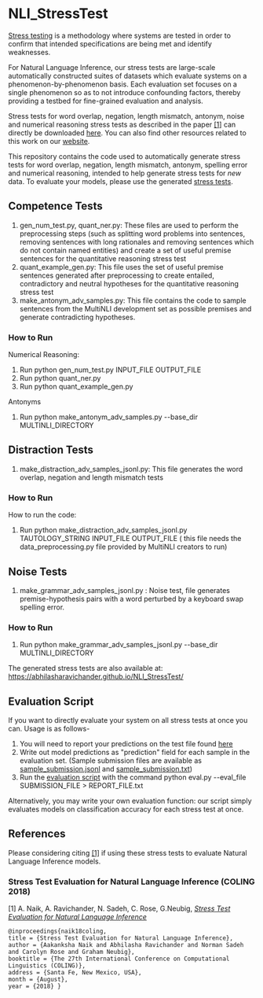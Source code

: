 # NLI_StressTest

[Stress testing](https://en.wikipedia.org/wiki/Stress_testing) is a methodology where systems are tested in order to confirm that intended specifications are being met and identify weaknesses.

For Natural Language Inference, our stress tests are large-scale automatically constructed suites of datasets which evaluate systems on a phenomenon-by-phenomenon basis. Each evaluation set focuses on a single phenomenon so as to not introduce confounding factors, thereby providing a testbed for fine-grained evaluation and analysis.

Stress tests for word overlap, negation, length mismatch, antonym, noise and numerical reasoning stress tests as described in the paper [[1]](https://arxiv.org/abs/1806.00692) can directly be downloaded  [here](https://drive.google.com/file/d/1faGA5pHdu5Co8rFhnXn-6jbBYC2R1dhw/view). You can also find other resources related to this work on our [website](https://abhilasharavichander.github.io/NLI_StressTest/). 

This repository contains the code used to automatically generate stress tests for word overlap, negation, length mismatch, antonym, spelling error and numerical reasoning, intended to help generate stress tests for _new_ data. To evaluate your models, please use the generated [stress tests](https://abhilasharavichander.github.io/NLI_StressTest/). 

## Competence Tests
1. gen_num_test.py, quant_ner.py: These files are used to perform the preprocessing steps (such as splitting word problems into sentences, removing sentences with long rationales and removing sentences which do not contain named entities) and create a set of useful premise sentences for the quantitative reasoning stress test
2. quant_example_gen.py: This file uses the set of useful premise sentences generated after preprocessing to create entailed, contradictory and neutral hypotheses for the quantitative reasoning stress test
3. make_antonym_adv_samples.py: This file contains the code to sample sentences from the MultiNLI development set as possible premises and generate contradicting hypotheses.

### How to Run

Numerical Reasoning:
1. Run python gen_num_test.py INPUT_FILE OUTPUT_FILE
2. Run python quant_ner.py
3. Run python quant_example_gen.py

Antonyms
1. Run python make_antonym_adv_samples.py --base_dir MULTINLI_DIRECTORY

## Distraction Tests
1. make_distraction_adv_samples_jsonl.py: This file generates the word overlap, negation and length mismatch tests

### How to Run

How to run the code:
1. Run python make_distraction_adv_samples_jsonl.py TAUTOLOGY_STRING INPUT_FILE OUTPUT_FILE ( this file needs the data_preprocessing.py file provided by MultiNLI creators to run)


## Noise Tests
1. make_grammar_adv_samples_jsonl.py : Noise test, file generates premise-hypothesis pairs with a word perturbed by a keyboard swap spelling error.

### How to Run
1. Run python make_grammar_adv_samples_jsonl.py --base_dir MULTINLI_DIRECTORY 

The generated stress tests are also available at: https://abhilasharavichander.github.io/NLI_StressTest/

## Evaluation Script
If you want to directly evaluate your system on all stress tests at once you can. 
 Usage is as follows-
1. You will need to report your predictions on the test file found [here](https://drive.google.com/file/d/1Gw3YgA63rFMqAEpzDtO0PKFJ3WsHPQ5d/view?usp=sharing)
2. Write out model predictions as "prediction" field for each sample in the evaluation set. (Sample submission files are available as [sample_submission.jsonl](https://drive.google.com/file/d/18r2lb0sU_YmOZ1mRjHdtyFhsfADD4Qje/view?usp=sharing) and [sample_submission.txt](https://drive.google.com/file/d/14MbtSB-G6RZ87hJNX9AS3I5cVSfz7PDh/view?usp=sharing))
3. Run the [evaluation script](https://github.com/AbhilashaRavichander/NLI_StressTest/blob/master/eval.py) with the command
	python eval.py --eval_file SUBMISSION_FILE > REPORT_FILE.txt

Alternatively, you may write your own evaluation function: our script simply evaluates models on classification accuracy for each stress test at once.

## References

Please considering citing [[1]](https://arxiv.org/abs/1806.00692) if using these stress tests to evaluate Natural Language Inference models.

### Stress Test Evaluation for Natural Language Inference (COLING 2018)

[1] A. Naik, A. Ravichander, N. Sadeh, C. Rose, G.Neubig, [*Stress Test Evaluation for Natural Language Inference*](https://arxiv.org/abs/1806.00692)

```
@inproceedings{naik18coling, 
title = {Stress Test Evaluation for Natural Language Inference},
author = {Aakanksha Naik and Abhilasha Ravichander and Norman Sadeh and Carolyn Rose and Graham Neubig}, 
booktitle = {The 27th International Conference on Computational Linguistics (COLING)}, 
address = {Santa Fe, New Mexico, USA},
month = {August},
year = {2018} }
